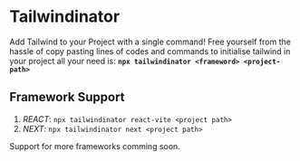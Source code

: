 # Tailwindinator

Add Tailwind to your Project with a single command!
Free yourself from the hassle of copy pasting lines of codes and commands to initialise tailwind in your project all your need is:
**`npx tailwindinator <frameword> <project-path>`**


## Framework Support
1. *REACT*: `npx tailwindinator react-vite <project path>`
2. *NEXT*: `npx tailwindinator next <project path>`

Support for more frameworks comming soon.
